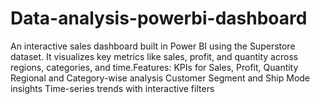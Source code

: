 # Data-analysis-powerbi-dashboard
An interactive sales dashboard built in Power BI using the Superstore dataset. It visualizes key metrics like sales, profit, and quantity across regions, categories, and time.Features: KPIs for Sales, Profit, Quantity  Regional and Category-wise analysis  Customer Segment and Ship Mode insights  Time-series trends with interactive filters 

